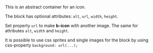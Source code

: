 This is an abstract container for an icon.

The block has optional attributes: `alt`, `url`, `width`, `height`.

Set property `url` to make **b-icon** with another image. The same for attributes `alt`, `width` and `height`.

It is possible to use css sprites and single images for the block by using css-property `background: url(...);`
